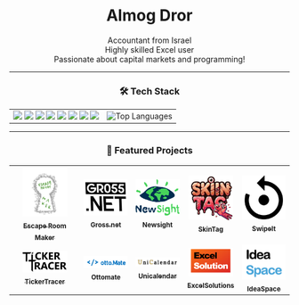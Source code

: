 <!-- Profile Header -->
<h1 align="center">Almog Dror</h1>
<p align="center">
  Accountant from Israel<br>
  Highly skilled Excel user <br>
  Passionate about capital markets and programming!
</p>

---

<!-- Tech Stack Badges -->
<h3 align="center">🛠️ Tech Stack</h3>

<center>

<table>
  <tr>
    <td align="center">
      <img src="https://img.shields.io/badge/-Python-3776AB?logo=python&logoColor=white&style=flat" />
      <img src="https://img.shields.io/badge/-JavaScript-F7DF1E?logo=javascript&logoColor=black&style=flat" />
      <img src="https://img.shields.io/badge/-TypeScript-3178C6?logo=typescript&logoColor=white&style=flat" />
      <img src="https://img.shields.io/badge/-CSharp-239120?logo=csharp&logoColor=white&style=flat" />
      <img src="https://img.shields.io/badge/-Node.js-339933?logo=node.js&logoColor=white&style=flat" />
      <img src="https://img.shields.io/badge/-React-61DAFB?logo=react&logoColor=black&style=flat" />
      <img src="https://img.shields.io/badge/-Next.js-000000?logo=next.js&logoColor=white&style=flat" />
      <img src="https://img.shields.io/badge/-Excel-217346?logo=microsoft-excel&logoColor=white&style=flat" />
    </td>
    <td align="center">
      <img src="https://github-readme-stats.vercel.app/api/top-langs/?username=dalmog123&layout=compact&theme=tokyonight" alt="Top Languages" />
    </td>
  </tr>
</table>

</center>


---

<!-- Projects Grid -->
<h3 align="center">🚀 Featured Projects</h3>
<div align="center">
  <table>
    <tr>
      <td align="center">
        <a href="https://github.com/dalmog123/dalmog123/blob/main/escaperoommaker.png?raw=true" target="_blank">
          <img src="https://github.com/dalmog123/dalmog123/blob/main/escaperoommaker.png?raw=true" alt="Escape Room Maker" width="80" /><br>
          <sub><b>Escape Room Maker</b></sub>
        </a>
      </td>
      <td align="center">
        <a href="https://github.com/dalmog123/dalmog123/blob/main/gross.net.png?raw=true" target="_blank">
          <img src="https://github.com/dalmog123/dalmog123/blob/main/gross.net.png?raw=true" alt="Gross.net" width="80" /><br>
          <sub><b>Gross.net</b></sub>
        </a>
      </td>
      <td align="center">
        <a href="https://github.com/dalmog123/dalmog123/blob/main/newsight.png?raw=true" target="_blank">
          <img src="https://github.com/dalmog123/dalmog123/blob/main/newsight.png?raw=true" alt="Newsight" width="80" /><br>
          <sub><b>Newsight</b></sub>
        </a>
      </td>
      <td align="center">
        <a href="https://github.com/dalmog123/dalmog123/blob/main/skintag.png?raw=true" target="_blank">
          <img src="https://github.com/dalmog123/dalmog123/blob/main/skintag.png?raw=true" alt="SkinTag" width="80" /><br>
          <sub><b>SkinTag</b></sub>
        </a>
      </td>
      <td align="center">
        <a href="https://github.com/dalmog123/dalmog123/blob/main/swipeit.png?raw=true" target="_blank">
          <img src="https://github.com/dalmog123/dalmog123/blob/main/swipeit.png?raw=true" alt="SwipeIt" width="80" /><br>
          <sub><b>SwipeIt</b></sub>
        </a>
      </td>
    </tr>
    <tr>
      <td align="center">
        <a href="https://github.com/dalmog123/dalmog123/blob/main/tickertracer.png?raw=true" target="_blank">
          <img src="https://github.com/dalmog123/dalmog123/blob/main/tickertracer.png?raw=true" alt="TickerTracer" width="80" /><br>
          <sub><b>TickerTracer</b></sub>
        </a>
      </td>
      <td align="center">
        <a href="https://github.com/dalmog123/dalmog123/blob/main/ottomate.png?raw=true" target="_blank">
          <img src="https://github.com/dalmog123/dalmog123/blob/main/ottomate.png?raw=true" alt="Ottomate" width="80" /><br>
          <sub><b>Ottomate</b></sub>
        </a>
      </td>
      <td align="center">
        <a href="https://github.com/dalmog123/dalmog123/blob/main/unicalendar.png?raw=true" target="_blank">
          <img src="https://github.com/dalmog123/dalmog123/blob/main/unicalendar.png?raw=true" alt="Unicalendar" width="80" /><br>
          <sub><b>Unicalendar</b></sub>
        </a>
      </td>
      <td align="center">
        <a href="https://github.com/dalmog123/dalmog123/blob/main/excelsolutions.png?raw=true" target="_blank">
          <img src="https://github.com/dalmog123/dalmog123/blob/main/excelsolutions.png?raw=true" alt="ExcelSolutions" width="80" /><br>
          <sub><b>ExcelSolutions</b></sub>
        </a>
      </td>
      <td align="center">
        <a href="https://github.com/dalmog123/dalmog123/blob/main/ideaspace.png?raw=true" target="_blank">
          <img src="https://github.com/dalmog123/dalmog123/blob/main/ideaspace.png?raw=true" alt="IdeaSpace" width="80" /><br>
          <sub><b>IdeaSpace</b></sub>
        </a>
      </td>
    </tr>
  </table>
</div>

